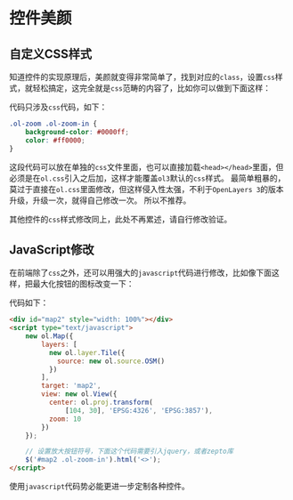 # 控件美颜

## 自定义CSS样式
知道控件的实现原理后，美颜就变得非常简单了，找到对应的`class`，设置`css`样式，就轻松搞定，这完全就是`css`范畴的内容了，比如你可以做到下面这样：
<head>                  
	<link href="../src/ol3.13.1/ol.css" rel="stylesheet" type="text/css" />
	<link rel="stylesheet" type="text/css" href="../src/css/extend.css" />
	<script type="text/javascript" src="../src/ol3.13.1/ol.js" charset="utf-8"></script>
</head>
<div id="map" style="width: 100%"></div>
<script type="text/javascript">
	var map = new ol.Map({
		layers: [
		  new ol.layer.Tile({
		    source: new ol.source.OSM()
		  })
		],
		target: 'map',
		view: new ol.View({
		  center: ol.proj.transform(
		      [104, 30], 'EPSG:4326', 'EPSG:3857'),
		  zoom: 10
		})
	});
</script>

代码只涉及`css`代码，如下：
```css
.ol-zoom .ol-zoom-in {
	background-color: #0000ff;
	color: #ff0000;
}
```
这段代码可以放在单独的`css`文件里面，也可以直接加载`<head></head>`里面，但必须是在`ol.css`引入之后加，这样才能覆盖`ol3`默认的`css`样式。 最简单粗暴的，莫过于直接在`ol.css`里面修改，但这样侵入性太强，不利于`OpenLayers 3`的版本升级，升级一次，就得自己修改一次。 所以不推荐。

其他控件的`css`样式修改同上，此处不再累述，请自行修改验证。

## JavaScript修改
在前端除了`css`之外，还可以用强大的`javascript`代码进行修改，比如像下面这样，把最大化按钮的图标改变一下：

<head>                  
	<script type="text/javascript" src="../src/js/zepto.min.js" charset="utf-8"></script>
</head>
<div id="map2" style="width: 100%"></div>
<script type="text/javascript">
	new ol.Map({
		layers: [
		  new ol.layer.Tile({
		    source: new ol.source.OSM()
		  })
		],
		target: 'map2',
		view: new ol.View({
		  center: ol.proj.transform(
		      [104, 30], 'EPSG:4326', 'EPSG:3857'),
		  zoom: 10
		})
	});

	$('#map2 .ol-zoom-in').html('<>');
</script>

代码如下：
```html
<div id="map2" style="width: 100%"></div>
<script type="text/javascript">
	new ol.Map({
		layers: [
		  new ol.layer.Tile({
		    source: new ol.source.OSM()
		  })
		],
		target: 'map2',
		view: new ol.View({
		  center: ol.proj.transform(
		      [104, 30], 'EPSG:4326', 'EPSG:3857'),
		  zoom: 10
		})
	});

	// 设置放大按钮符号，下面这个代码需要引入jquery，或者zepto库
	$('#map2 .ol-zoom-in').html('<>');
</script>
```

使用`javascript`代码势必能更进一步定制各种控件。
